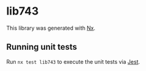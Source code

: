 # lib743

This library was generated with [Nx](https://nx.dev).

## Running unit tests

Run `nx test lib743` to execute the unit tests via [Jest](https://jestjs.io).
